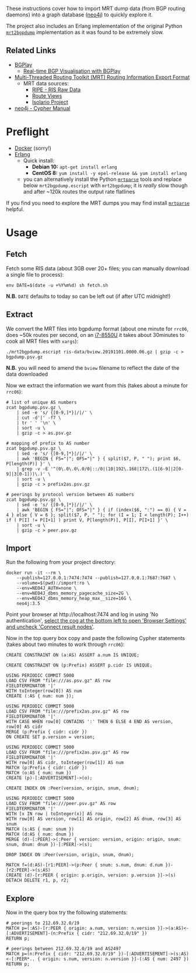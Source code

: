 These instructions cover how to import MRT dump data (from BGP routing daemons) into a graph database ([neo4j](https://neo4j.com/)) to quickly explore it.

The project also includes an Erlang implementation of the original Python [`mrt2bgpdump`](https://github.com/t2mune/mrtparse) implementation as it was found to be extremely slow.

## Related Links

 * [BGPlay](https://stat.ripe.net/bgplay)
     * [Real-time BGP Visualisation with BGPlay](https://labs.ripe.net/Members/massimo_candela/real-time-bgp-visualisation-with-bgplay)
 * [Multi-Threaded Routing Toolkit (MRT) Routing Information Export Format](https://tools.ietf.org/html/rfc6396)
     * MRT data sources:
         * [RIPE - RIS Raw Data](https://www.ripe.net/analyse/internet-measurements/routing-information-service-ris/ris-raw-data)
         * [Route Views](http://www.routeviews.org)
         * [Isolario Project](https://www.isolario.it)
 * [neo4j - Cypher Manual](https://neo4j.com/docs/cypher-manual/current/)

# Preflight

 * [Docker](https://docs.docker.com/install/) (sorry!)
 * [Erlang](https://www.erlang.org/downloads)
    * Quick install:
      * **Debian 10:** `apt-get install erlang`
      * **CentOS 8:** `yum install -y epel-release && yum install erlang`
    * you can alternatively install the Python [`mrtparse`](https://github.com/t2mune/mrtparse) tools and replace below `mrt2bgpdump.escript` with `mrt2bgpdump`; it is *really* slow though and after ~120k routes the output rate flatlines

If you find you need to explore the MRT dumps you may find install [`mrtparse`](https://github.com/t2mune/mrtparse) helpful.

# Usage

## Fetch

Fetch some RIS data (about 3GB over 20+ files; you can manually download a single file to process):

    env DATE=$(date -u +%Y%m%d) sh fetch.sh

**N.B.** `DATE` defaults to today so can be left out (if after UTC midnight!) 

## Extract

We convert the MRT files into bgpdump format (about one minute for `rrc06`, does ~50k routes per second, on an [i7-8550U](https://ark.intel.com/content/www/us/en/ark/products/122589/intel-core-i7-8550u-processor-8m-cache-up-to-4-00-ghz.html) it takes about 30minutes to cook all MRT files with `xargs`):

    ./mrt2bgpdump.escript ris-data/bview.20191101.0000.06.gz | gzip -c > bgpdump.psv.gz

**N.B.** you will need to amend the `bview` filename to reflect the date of the data downloaded

Now we extract the information we want from this (takes about a minute for `rrc06`):

    # list of unique AS numbers
    zcat bgpdump.psv.gz \
        | sed -e 's/ {[0-9,]*}|/|/' \
        | cut -d'|' -f7 \
        | tr ' ' '\n' \
        | sort -u \
        | gzip -c > as.psv.gz

    # mapping of prefix to AS number
    zcat bgpdump.psv.gz \
        | sed -e 's/ {[0-9,]*}|/|/' \
        | awk 'BEGIN { FS="|"; OFS="|" } { split($7, P, " "); print $6, P[length(P)] }' \
        | grep -v -E '^(0\.0\.0\.0/0|::/0|(10|192\.168|172\.(1[6-9]|2[0-9]|3[0-1]))\.)' \
        | sort -u \
        | gzip -c > prefix2as.psv.gz

    # peerings by protocol version between AS numbers
    zcat bgpdump.psv.gz \
        | sed -e 's/ {[0-9,]*}|/|/' \
        | awk 'BEGIN { FS="|"; OFS="|" } { if (index($6, ":") == 0) { V = 4 } else { V = 6 }; split($7, P, " "); for (I = 1; I < length(P); I++) if ( P[I] != P[I+1] ) print V, P[length(P)], P[I], P[I+1] }' \
        | sort -u \
        | gzip -c > peer.psv.gz

## Import

Run the following from your project directory:

    docker run -it --rm \
        --publish=127.0.0.1:7474:7474 --publish=127.0.0.1:7687:7687 \
        --volume=$(pwd):/import:ro \
        --env=NEO4J_AUTH=none \
        --env=NEO4J_dbms_memory_pagecache_size=2G \
        --env=NEO4J_dbms_memory_heap_max__size=16G \
        neo4j:3.5

Point your browser at http://localhost:7474 and log in using 'No authentication', [select the cog at the bottom left to open 'Browser Settings' and uncheck 'Connect result nodes'](https://stackoverflow.com/questions/50065869/neo4j-show-only-specific-relations-in-the-browser-graph-view).

Now in the top query box copy and paste the following Cypher statements (takes about two minutes to work through `rrc06`):

    CREATE CONSTRAINT ON (a:AS) ASSERT a.num IS UNIQUE;

    CREATE CONSTRAINT ON (p:Prefix) ASSERT p.cidr IS UNIQUE;

    USING PERIODIC COMMIT 5000
    LOAD CSV FROM "file:///as.psv.gz" AS row
    FIELDTERMINATOR '|'
    WITH toInteger(row[0]) AS num
    CREATE (:AS { num: num });

    USING PERIODIC COMMIT 5000
    LOAD CSV FROM "file:///prefix2as.psv.gz" AS row
    FIELDTERMINATOR '|'
    WITH CASE WHEN row[0] CONTAINS ':' THEN 6 ELSE 4 END AS version, row[0] AS cidr
    MERGE (p:Prefix { cidr: cidr })
    ON CREATE SET p.version = version;

    USING PERIODIC COMMIT 5000
    LOAD CSV FROM "file:///prefix2as.psv.gz" AS row
    FIELDTERMINATOR '|'
    WITH row[0] AS cidr, toInteger(row[1]) AS num
    MATCH (p:Prefix { cidr: cidr })
    MATCH (o:AS { num: num })
    CREATE (p)-[:ADVERTISEMENT]->(o);

    CREATE INDEX ON :Peer(version, origin, snum, dnum);

    USING PERIODIC COMMIT 5000
    LOAD CSV FROM "file:///peer.psv.gz" AS row
    FIELDTERMINATOR '|'
    WITH [x IN row | toInteger(x)] AS row
    WITH row[0] AS version, row[1] AS origin, row[2] AS dnum, row[3] AS snum
    MATCH (s:AS { num: snum })
    MATCH (d:AS { num: dnum })
    MERGE (d)-[:PEER]->(:Peer { version: version, origin: origin, snum: snum, dnum: dnum })-[:PEER]->(s);

    DROP INDEX ON :Peer(version, origin, snum, dnum);

    MATCH f=(d:AS)-[r1:PEER]->(p:Peer { snum: s.num, dnum: d.num })-[r2:PEER]->(s:AS)
    CREATE (d)-[r:PEER { origin: p.origin, version: p.version }]->(s)
    DETACH DELETE r1, p, r2;

## Explore

Now in the query box try the following statements:

    # peerings to 212.69.32.0/19
    MATCH p=(:AS)-[r:PEER { origin: a.num, version: n.version }]->(a:AS)<-[:ADVERTISEMENT]-(n:Prefix { cidr: "212.69.32.0/19" })
    RETURN p;

    # peerings between 212.69.32.0/19 and AS2497
    MATCH p=(n:Prefix { cidr: "212.69.32.0/19" })-[:ADVERTISEMENT]->(s:AS)<-[:PEER*.. { origin: s.num, version: n.version }]-(:AS { num: 2497 })
    RETURN p;
